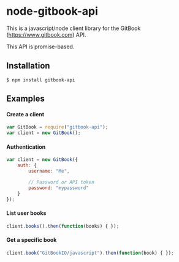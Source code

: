 node-gitbook-api
==========

This is a javascript/node client library for the GitBook (https://www.gitbook.com) API.

This API is promise-based.

## Installation

```
$ npm install gitbook-api
```

## Examples

#### Create a client

```js
var GitBook = require("gitbook-api");
var client = new GitBook();
```

#### Authentication

```js
var client = new GitBook({
    auth: {
        username: "Me",

        // Password or API token
        password: "mypassword"
    }
});
```

#### List user books

```js
client.books().then(function(books) { });
```

#### Get a specific book

```js
client.book("GitBookIO/javascript").then(function(book) { });
```
